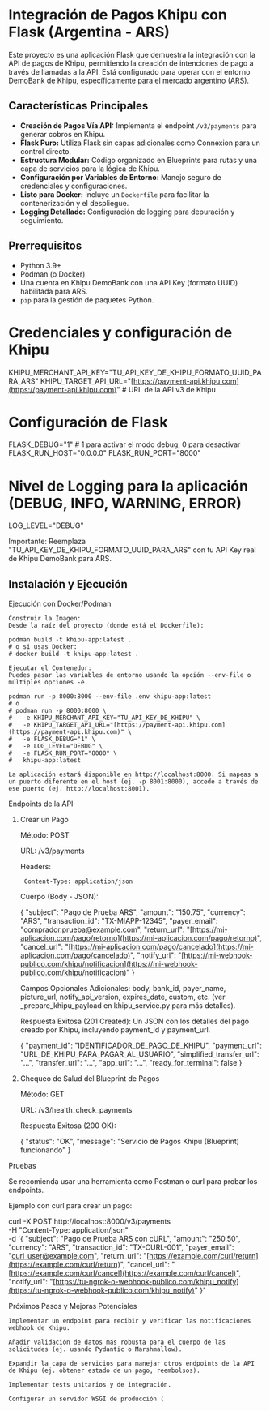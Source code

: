 # Integración de Pagos Khipu con Flask (Argentina - ARS)

Este proyecto es una aplicación Flask que demuestra la integración con la API de pagos de Khipu, permitiendo la creación de intenciones de pago a través de llamadas a la API. Está configurado para operar con el entorno DemoBank de Khipu, específicamente para el mercado argentino (ARS).

## Características Principales

* **Creación de Pagos Vía API:** Implementa el endpoint `/v3/payments` para generar cobros en Khipu.
* **Flask Puro:** Utiliza Flask sin capas adicionales como Connexion para un control directo.
* **Estructura Modular:** Código organizado en Blueprints para rutas y una capa de servicios para la lógica de Khipu.
* **Configuración por Variables de Entorno:** Manejo seguro de credenciales y configuraciones.
* **Listo para Docker:** Incluye un `Dockerfile` para facilitar la contenerización y el despliegue.
* **Logging Detallado:** Configuración de logging para depuración y seguimiento.

## Prerrequisitos

* Python 3.9+
* Podman (o Docker)
* Una cuenta en Khipu DemoBank con una API Key (formato UUID) habilitada para ARS.
* `pip` para la gestión de paquetes Python.

# Credenciales y configuración de Khipu
KHIPU_MERCHANT_API_KEY="TU_API_KEY_DE_KHIPU_FORMATO_UUID_PARA_ARS"
KHIPU_TARGET_API_URL="[https://payment-api.khipu.com](https://payment-api.khipu.com)" # URL de la API v3 de Khipu

# Configuración de Flask
FLASK_DEBUG="1"         # 1 para activar el modo debug, 0 para desactivar
FLASK_RUN_HOST="0.0.0.0"
FLASK_RUN_PORT="8000"

# Nivel de Logging para la aplicación (DEBUG, INFO, WARNING, ERROR)
LOG_LEVEL="DEBUG"

Importante: Reemplaza "TU_API_KEY_DE_KHIPU_FORMATO_UUID_PARA_ARS" con tu API Key real de Khipu DemoBank para ARS.


## Instalación y Ejecución
Ejecución con Docker/Podman

    Construir la Imagen:
    Desde la raíz del proyecto (donde está el Dockerfile):

    podman build -t khipu-app:latest .
    # o si usas Docker:
    # docker build -t khipu-app:latest .

    Ejecutar el Contenedor:
    Puedes pasar las variables de entorno usando la opción --env-file o múltiples opciones -e.

    podman run -p 8000:8000 --env-file .env khipu-app:latest
    # o
    # podman run -p 8000:8000 \
    #   -e KHIPU_MERCHANT_API_KEY="TU_API_KEY_DE_KHIPU" \
    #   -e KHIPU_TARGET_API_URL="[https://payment-api.khipu.com](https://payment-api.khipu.com)" \
    #   -e FLASK_DEBUG="1" \
    #   -e LOG_LEVEL="DEBUG" \
    #   -e FLASK_RUN_PORT="8000" \
    #   khipu-app:latest

    La aplicación estará disponible en http://localhost:8000. Si mapeas a un puerto diferente en el host (ej. -p 8001:8000), accede a través de ese puerto (ej. http://localhost:8001).

Endpoints de la API
1. Crear un Pago

    Método: POST

    URL: /v3/payments

    Headers:

        Content-Type: application/json

    Cuerpo (Body - JSON):

    {
      "subject": "Pago de Prueba ARS",
      "amount": "150.75", 
      "currency": "ARS",
      "transaction_id": "TX-MIAPP-12345",
      "payer_email": "comprador.prueba@example.com",
      "return_url": "[https://mi-aplicacion.com/pago/retorno](https://mi-aplicacion.com/pago/retorno)",
      "cancel_url": "[https://mi-aplicacion.com/pago/cancelado](https://mi-aplicacion.com/pago/cancelado)",
      "notify_url": "[https://mi-webhook-publico.com/khipu/notificacion](https://mi-webhook-publico.com/khipu/notificacion)"
    }

    Campos Opcionales Adicionales: body, bank_id, payer_name, picture_url, notify_api_version, expires_date, custom, etc. (ver _prepare_khipu_payload en khipu_service.py para más detalles).

    Respuesta Exitosa (201 Created):
    Un JSON con los detalles del pago creado por Khipu, incluyendo payment_id y payment_url.

    {
        "payment_id": "IDENTIFICADOR_DE_PAGO_DE_KHIPU",
        "payment_url": "URL_DE_KHIPU_PARA_PAGAR_AL_USUARIO",
        "simplified_transfer_url": "...",
        "transfer_url": "...",
        "app_url": "...",
        "ready_for_terminal": false
    }

2. Chequeo de Salud del Blueprint de Pagos

    Método: GET

    URL: /v3/health_check_payments

    Respuesta Exitosa (200 OK):

    {
        "status": "OK",
        "message": "Servicio de Pagos Khipu (Blueprint) funcionando"
    }

Pruebas

Se recomienda usar una herramienta como Postman o curl para probar los endpoints.

Ejemplo con curl para crear un pago:

curl -X POST http://localhost:8000/v3/payments \
-H "Content-Type: application/json" \
-d '{
  "subject": "Pago de Prueba ARS con cURL",
  "amount": "250.50",
  "currency": "ARS",
  "transaction_id": "TX-CURL-001",
  "payer_email": "curl_user@example.com",
  "return_url": "[https://example.com/curl/return](https://example.com/curl/return)",
  "cancel_url": "[https://example.com/curl/cancel](https://example.com/curl/cancel)",
  "notify_url": "[https://tu-ngrok-o-webhook-publico.com/khipu_notify](https://tu-ngrok-o-webhook-publico.com/khipu_notify)"
}'

Próximos Pasos y Mejoras Potenciales

    Implementar un endpoint para recibir y verificar las notificaciones webhook de Khipu.

    Añadir validación de datos más robusta para el cuerpo de las solicitudes (ej. usando Pydantic o Marshmallow).

    Expandir la capa de servicios para manejar otros endpoints de la API de Khipu (ej. obtener estado de un pago, reembolsos).

    Implementar tests unitarios y de integración.

    Configurar un servidor WSGI de producción (
